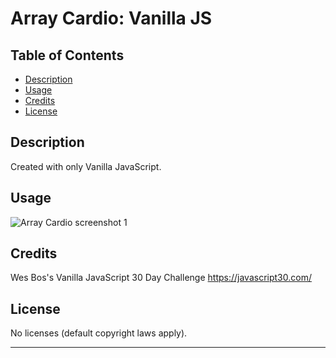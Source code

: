 # Array Cardio: Vanilla JS

## Table of Contents

- [Description](#description)
- [Usage](#usage)
- [Credits](#credits)
- [License](#license)

## Description

Created with only Vanilla JavaScript.

## Usage

![Array Cardio screenshot 1](./assets/images/)

## Credits

Wes Bos's Vanilla JavaScript 30 Day Challenge
https://javascript30.com/

## License

No licenses (default copyright laws apply).

---
